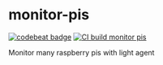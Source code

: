 # monitor-pis

[![codebeat badge](https://codebeat.co/badges/2a0b3c42-34b9-470c-8198-1280aaeed042)](https://codebeat.co/projects/github-com-jotitan-monitor-pis-main)
[![CI build monitor pis](https://github.com/jotitan/monitor-pis/actions/workflows/main.yml/badge.svg)](https://github.com/jotitan/monitor-pis/actions/workflows/main.yml)

Monitor many raspberry pis with light agent
